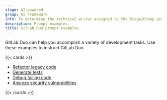 ```yaml
---
stage: AI-powered
group: AI Framework
info: To determine the technical writer assigned to the Stage/Group associated with this page, see https://handbook.gitlab.com/handbook/product/ux/technical-writing/#assignments
description: Prompt examples.
title: GitLab Duo prompt examples
---
```


GitLab Duo can help you accomplish a variety of development tasks.
Use these examples to instruct GitLab Duo.

{{< cards >}}

- [Refactor legacy code](refactor_legacy_code.md)
- [Generate tests](generate_tests.md)
- [Debug failing code](debug_failing_code.md)
- [Analyze security vulnerabilities](analyze_vulnerabilities.md)

{{< /cards >}}
